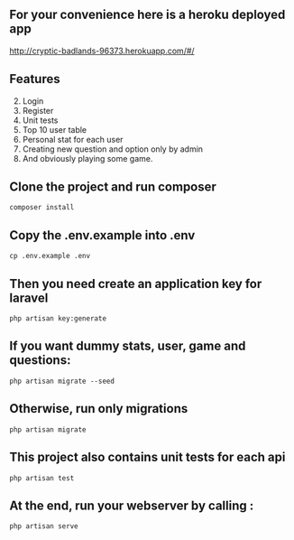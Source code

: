 ## For your convenience here is a heroku deployed app

http://cryptic-badlands-96373.herokuapp.com/#/

## Features
2. Login
3. Register
4. Unit tests
5. Top 10 user table
6. Personal stat for each user
7. Creating new question and option only by admin
8. And obviously playing some game.

## Clone the project and run composer

```console
composer install
```

## Copy the .env.example into .env

```console
cp .env.example .env
```

## Then you need create an application key for laravel

```console
php artisan key:generate
```

## If you want dummy stats, user, game and questions:

```console
php artisan migrate --seed
```

## Otherwise, run only migrations

```console
php artisan migrate
```


## This project also contains unit tests for each api

```console
php artisan test
```


## At the end,  run your webserver by calling : 

```console
php artisan serve
```
